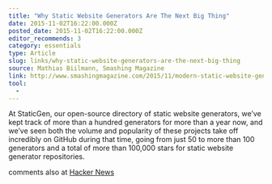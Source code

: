 ```yaml
---
title: "Why Static Website Generators Are The Next Big Thing"
date: 2015-11-02T16:22:00.000Z
posted_date: 2015-11-02T16:22:00.000Z
editor_recommends: 3
category: essentials
type: Article
slug: links/why-static-website-generators-are-the-next-big-thing
source: Mathias Biilmann, Smashing Magazine
link: http://www.smashingmagazine.com/2015/11/modern-static-website-generators-next-big-thing/
tool:
  -
---
```

At StaticGen, our open-source directory of static website generators, we’ve kept track of more than a hundred generators for more than a year now, and we’ve seen both the volume and popularity of these projects take off incredibly on GitHub during that time, going from just 50 to more than 100 generators and a total of more than 100,000 stars for static website generator repositories.

comments also at [Hacker News](https://news.ycombinator.com/item?id=10491873)



